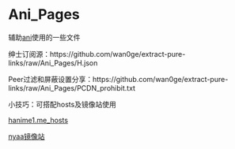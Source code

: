 # Ani_Pages
辅助<a href="https://github.com/open-ani/ani">ani</a>使用的一些文件
<p>绅士订阅源：https://github.com/wan0ge/extract-pure-links/raw/Ani_Pages/H.json
<p>Peer过滤和屏蔽设置分享：https://github.com/wan0ge/extract-pure-links/raw/Ani_Pages/PCDN_prohibit.txt
<p>小技巧：可搭配hosts及镜像站使用</p>
<p><a href="https://github.com/wan0ge/extract-pure-links/raw/Ani_Pages/hosts.txt">hanime1.me_hosts</a></p>
<p><a href="https://nyaa.inari.site/">nyaa镜像站</a></p>
